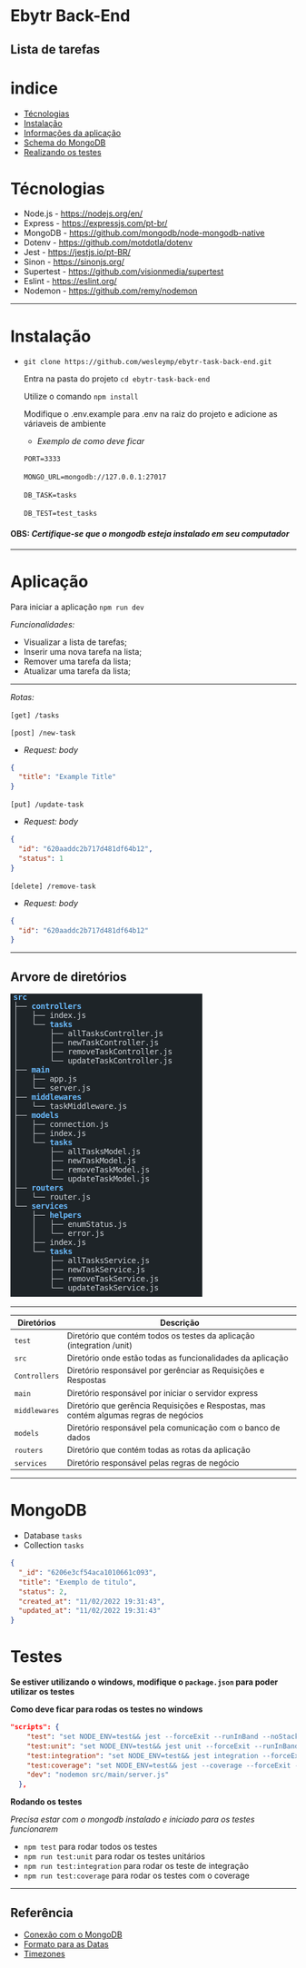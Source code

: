 # Ebytr Back-End

## Lista de tarefas

# indice

- [Técnologias](#Técnologias)
- [Instalação](#Instalação)
- [Informações da aplicação](#Aplicação)
- [Schema do MongoDB](#MongoDB)
- [Realizando os testes](#Testes)

# Técnologias

- Node.js - https://nodejs.org/en/
- Express - https://expressjs.com/pt-br/
- MongoDB - https://github.com/mongodb/node-mongodb-native
- Dotenv - https://github.com/motdotla/dotenv
- Jest - https://jestjs.io/pt-BR/
- Sinon - https://sinonjs.org/
- Supertest - https://github.com/visionmedia/supertest
- Eslint - https://eslint.org/
- Nodemon - https://github.com/remy/nodemon

---

# Instalação

- `git clone https://github.com/wesleymp/ebytr-task-back-end.git`

  Entra na pasta do projeto `cd ebytr-task-back-end`

  Utilize o comando `npm install`

  Modifique o .env.example para .env na raiz do projeto e adicione as váriaveis de ambiente

  - _Exemplo de como deve ficar_

  ```
  PORT=3333

  MONGO_URL=mongodb://127.0.0.1:27017

  DB_TASK=tasks

  DB_TEST=test_tasks
  ```

#### OBS: _Certifique-se que o mongodb esteja instalado em seu computador_

---

# Aplicação

Para iniciar a aplicação `npm run dev`

_Funcionalidades:_

- Visualizar a lista de tarefas;
- Inserir uma nova tarefa na lista;
- Remover uma tarefa da lista;
- Atualizar uma tarefa da lista;

---

_Rotas:_

`[get] /tasks`

`[post] /new-task`

- _Request: body_

```json
{
  "title": "Example Title"
}
```

`[put] /update-task`

- _Request: body_

```json
{
  "id": "620aaddc2b717d481df64b12",
  "status": 1
}
```

`[delete] /remove-task`

- _Request: body_

```json
{
  "id": "620aaddc2b717d481df64b12"
}
```

---

## Arvore de diretórios

<img src="https://github.com/wesleymp/ebytr-task-back-end/blob/main/image_dir/Captura%20de%20tela%20de%202022-02-14%2019-09-01.png?raw=true" />

---

| Diretórios    | Descrição                                                                             |
| ------------- | ------------------------------------------------------------------------------------- |
| `test`        | Diretório que contém todos os testes da aplicação (integration /unit)                 |
| `src`         | Diretório onde estão todas as funcionalidades da aplicação                            |
| `Controllers` | Diretório responsável por gerênciar as Requisições e Respostas                        |
| `main`        | Diretório responsável por iniciar o servidor express                                  |
| `middlewares` | Diretório que gerência Requisições e Respostas, mas contém algumas regras de negócios |
| `models`      | Diretório responsável pela comunicação com o banco de dados                           |
| `routers`     | Diretório que contém todas as rotas da aplicação                                      |
| `services`    | Diretório responsável pelas regras de negócio                                         |

---

# MongoDB

- Database `tasks`
- Collection `tasks`

```json
{
  "_id": "6206e3cf54aca1010661c093",
  "title": "Exemplo de titulo",
  "status": 2,
  "created_at": "11/02/2022 19:31:43",
  "updated_at": "11/02/2022 19:31:43"
}
```

# Testes

**Se estiver utilizando o windows, modifique o `package.json` para poder utilizar os testes**

**Como deve ficar para rodas os testes no windows**

```json
"scripts": {
    "test": "set NODE_ENV=test&& jest --forceExit --runInBand --noStackTrace",
    "test:unit": "set NODE_ENV=test&& jest unit --forceExit --runInBand --noStackTrace",
    "test:integration": "set NODE_ENV=test&& jest integration --forceExit --runInBand --noStackTrace",
    "test:coverage": "set NODE_ENV=test&& jest --coverage --forceExit --runInBand --noStackTrace",
    "dev": "nodemon src/main/server.js"
  },
```

**Rodando os testes**

_Precisa estar com o mongodb instalado e iniciado para os testes funcionarem_

- `npm test` para rodar todos os testes
- `npm run test:unit` para rodar os testes unitários
- `npm run test:integration` para rodar os teste de integração
- `npm run test:coverage` para rodar os testes com o coverage

---

## Referência

- [Conexão com o MongoDB](https://app.betrybe.com/course/back-end/nodejs-camada-de-servico-e-arquitetura-rest-e-restful/arquitetura-de-software-camada-de-model/69147096-f19d-4ab4-a839-906359d79172/conteudos/e5f52e81-2757-4bf1-9b83-91fb37972892/model-com-mongodb/012da0ea-223f-404d-b21c-12be88f22a97?use_case=side_bar)
- [Formato para as Datas](https://stackoverflow.com/a/48206857)
- [Timezones](https://stackoverflow.com/a/54500197)
